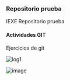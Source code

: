 
### Repositorio prueba

IEXE Repositorio prueba 

 #### Actividades GIT

 Ejercicios de git
 
 
 ![log1](https://user-images.githubusercontent.com/20290504/144731725-2fc43600-164c-4fc4-8d0e-8e067289f092.png)

![image](https://user-images.githubusercontent.com/20290504/144731862-f41db002-6110-49e5-9512-b7d5fbf90ff6.png)
